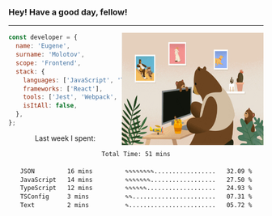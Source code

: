 ### Hey! Have a good day, fellow!
---
<img align='right' alt='GIF' vertical-align='center' src='./src/giphy.gif' width='280px' height='222px'/>

```javascript
const developer = {
  name: 'Eugene',
  surname: 'Molotov',
  scope: 'Frontend',
  stack: {
    languages: ['JavaScript', 'TypeScript'],
    frameworks: ['React'],
    tools: ['Jest', 'Webpack', 'Sass'],
    isItAll: false,
  },
};
```
<p align="center">
  Last week I spent:
</p>
<div align="center">
<!--START_SECTION:waka-->

```txt
Total Time: 51 mins

JSON         16 mins         ✎✎✎✎✎✎✎✎.................   32.09 %
JavaScript   14 mins         ✎✎✎✎✎✎✎..................   27.50 %
TypeScript   12 mins         ✎✎✎✎✎✎...................   24.93 %
TSConfig     3 mins          ✎✎.......................   07.31 %
Text         2 mins          ✎........................   05.72 %
```

<!--END_SECTION:waka-->

